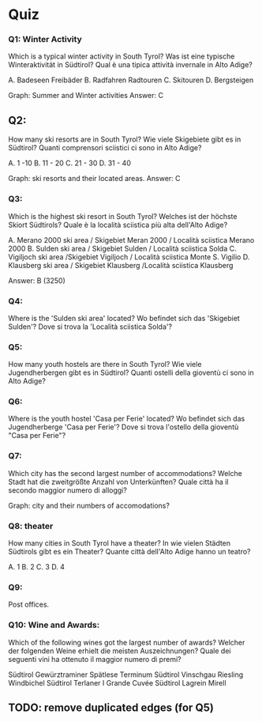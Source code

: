 # Quiz

### Q1: Winter Activity

Which is a typical winter activity in South Tyrol?
Was ist eine typische Winteraktivität in Südtirol?
Qual è una tipica attività invernale in Alto Adige?

A. Badeseen Freibäder
B. Radfahren Radtouren
C. Skitouren
D. Bergsteigen

Graph: Summer and Winter activities
Answer: C


## Q2:

How many ski resorts are in South Tyrol?
Wie viele Skigebiete gibt es in Südtirol?
Quanti comprensori sciistici ci sono in Alto Adige?

A. 1 -10
B. 11 - 20
C. 21 - 30
D. 31 - 40

Graph: ski resorts and their located areas.
Answer: C

### Q3:

Which is the highest ski resort in South Tyrol?
Welches ist der höchste Skiort Südtirols?
Quale è la località sciistica più alta dell'Alto Adige?

A. Merano 2000 ski area / Skigebiet Meran 2000 / Località sciistica Merano 2000
B. Sulden ski area / Skigebiet Sulden / Località sciistica Solda
C. Vigiljoch ski area /Skigebiet Vigiljoch / Località sciistica Monte S. Vigilio
D. Klausberg ski area / Skigebiet Klausberg /Località sciistica Klausberg

Answer: B (3250)

### Q4:

Where is the 'Sulden ski area' located?
Wo befindet sich das 'Skigebiet Sulden'?
Dove si trova la 'Località sciistica Solda'?

### Q5:

How many youth hostels are there in South Tyrol?
Wie viele Jugendherbergen gibt es in Südtirol?
Quanti ostelli della gioventù ci sono in Alto Adige?

### Q6:

<!--
Which youth hostel is located in Bolzano? (OR OTHER REGION)
Welche Jugendherberge befindet sich in Bozen?
Quale ostello della gioventù si trova a Bolzano?
-->

Where is the youth hostel 'Casa per Ferie' located?
Wo befindet sich das Jugendherberge 'Casa per Ferie'?
Dove si trova l'ostello della gioventù "Casa per Ferie"?


### Q7:

Which city has the second largest number of accommodations?
Welche Stadt hat die zweitgrößte Anzahl von Unterkünften?
Quale città ha il secondo maggior numero di alloggi?

Graph: city and their numbers of accomodations?

### Q8: theater

How many cities in South Tyrol have a theater?
In wie vielen Städten Südtirols gibt es ein Theater?
Quante città dell'Alto Adige hanno un teatro?

A. 1
B. 2
C. 3
D. 4

### Q9:

Post offices.

### Q10: Wine and Awards:

Which of the following wines got the largest number of awards?
Welcher der folgenden Weine erhielt die meisten Auszeichnungen?
Quale dei seguenti vini ha ottenuto il maggior numero di premi?

Südtirol Gewürztraminer Spätlese Terminum
Südtirol Vinschgau Riesling Windbichel
Südtirol Terlaner I Grande Cuvée
Südtirol Lagrein Mirell


## TODO: remove duplicated edges (for Q5)
